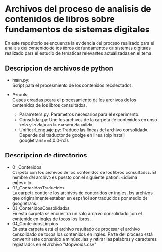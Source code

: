 # Archivos del proceso de analisis de contenidos de libros sobre fundamentos de sistemas digitales
En este repositorio se encuentra la evidencia del proceso realizado para el analisis del contenido de los libros de fundamentos de sistemas digitales realizado para el estudio de tematicas relevantes actualizadas en el tema.
## Descripcion de archivos de python
* main.py:\
    Script para el procesmiento de los contenidos recolectados.

* Pytools:\
    Clases creadas poara el procesamiento de los archivos de los contenidos de los libros consultados.
    - Parameters.py:
        Parametros necesarios para el experimento.
    - Consolidar.py:
        Une los archivos de la carpeta de contenidos en unso solo y lo deja en la  carpeta de salida.
    - UnificarLenguaje.py:
        Traduce las líneas del archivo consolidado. Depende del traductor de goolge en linea (pip install googletrans==4.0.0-rc1).
## Descripcion de directorios
* 01_Contenidos\
    Carpeta con los archivos de los contenidos de los libros consultados. El nombre del archivo es puesto con el siguiente patron: <indice>_<apellido primer autor>_<idioma en|es>.txt.
* 02_ContenidosTraducidos\
    La carpeta contiene los archivos de contenidos en ingles, los archivos que originalmente estaban en español son traducidos por medio de googletrans.
* 03_ContenidosConsolidados\
    En esta carpeta se encuentra un solo archivo consolidado con el contenido en ingles de todos los libros.
* 04_ContenidosLimpios\
    En esta carpeta está el archivo resultado de procesar el archivo consolidado de todos los contenidos en ingles. Parte del proceso está convertir este contenido a minúsculas y retirar las palabras y caracteres registrados en el archivo "stopwords.csv" 

